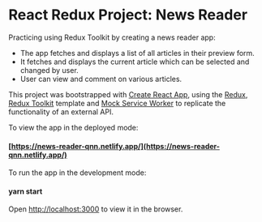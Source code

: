# React Redux Project: News Reader
Practicing using Redux Toolkit by creating a news reader app:
- The app fetches and displays a list of all articles in their preview form.
- It fetches and displays the current article which can be selected and changed by user.
- User can view and comment on various articles.

This project was bootstrapped with [Create React App](https://github.com/facebook/create-react-app), using the [Redux](https://redux.js.org/), [Redux Toolkit](https://redux-toolkit.js.org/) template and [Mock Service Worker](https://mswjs.io/) to replicate the functionality of an external API.

To view the app in the deployed mode:
#### [https://news-reader-qnn.netlify.app/](https://news-reader-qnn.netlify.app/)

To run the app in the development mode:
#### yarn start
Open [http://localhost:3000](http://localhost:3000) to view it in the browser.